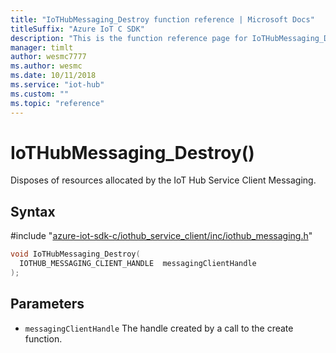 ```yaml
---                             
title: "IoTHubMessaging_Destroy function reference | Microsoft Docs" 
titleSuffix: "Azure IoT C SDK"            
description: "This is the function reference page for IoTHubMessaging_Destroy() in the Azure IoT C SDK. This SDK is used with Azure IoT Hub and Azure IoT Hub Device Provisioning Service"            
manager: timlt                 
author: wesmc7777              
ms.author: wesmc               
ms.date: 10/11/2018                    
ms.service: "iot-hub"             
ms.custom: ""                
ms.topic: "reference"        
---                            
```


# IoTHubMessaging_Destroy()

Disposes of resources allocated by the IoT Hub Service Client Messaging.

## Syntax

\#include "[azure-iot-sdk-c/iothub_service_client/inc/iothub_messaging.h](../iothub-messaging-h.md)"  
```C
void IoTHubMessaging_Destroy(
  IOTHUB_MESSAGING_CLIENT_HANDLE  messagingClientHandle
);
```

## Parameters
* `messagingClientHandle` The handle created by a call to the create function.

